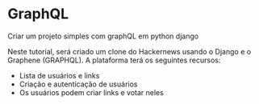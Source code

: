 # GraphQL

Criar um projeto simples com graphQL em python django

Neste tutorial, será criado um clone do Hackernews usando o Django e o Graphene (GRAPHQL). A plataforma terá os seguintes recursos:

* Lista de usuários e links
* Criação e autenticação de usuários
* Os usuários podem criar links e votar neles
